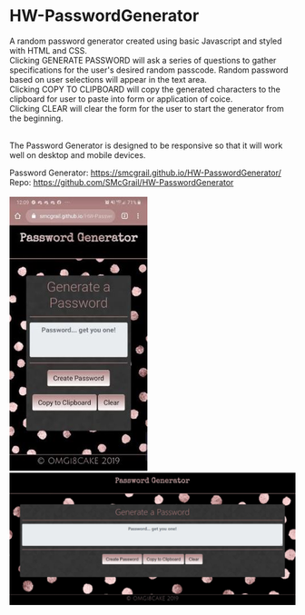 # HW-PasswordGenerator
A random password generator created using basic Javascript and styled with HTML and CSS. <br>
Clicking GENERATE PASSWORD will ask a series of questions to gather specifications for the user's desired random passcode. Random password based on user selections will appear in the text area.<br>
Clicking COPY TO CLIPBOARD will copy the generated characters to the clipboard for user to paste into form or application of coice.<br>
Clicking CLEAR will clear the form for the user to start the generator from the beginning.<br><br>

The Password Generator is designed to be responsive so that it will work well on desktop and mobile devices. 

Password Generator: https://smcgrail.github.io/HW-PasswordGenerator/
Repo: https://github.com/SMcGrail/HW-PasswordGenerator
<br><br>
<img src="https://github.com/SMcGrail/HW-PasswordGenerator/blob/master/assets/images/PWGen-mob.JPG"><br>
<img src="https://github.com/SMcGrail/HW-PasswordGenerator/blob/master/assets/images/PWGen-web.JPG">
